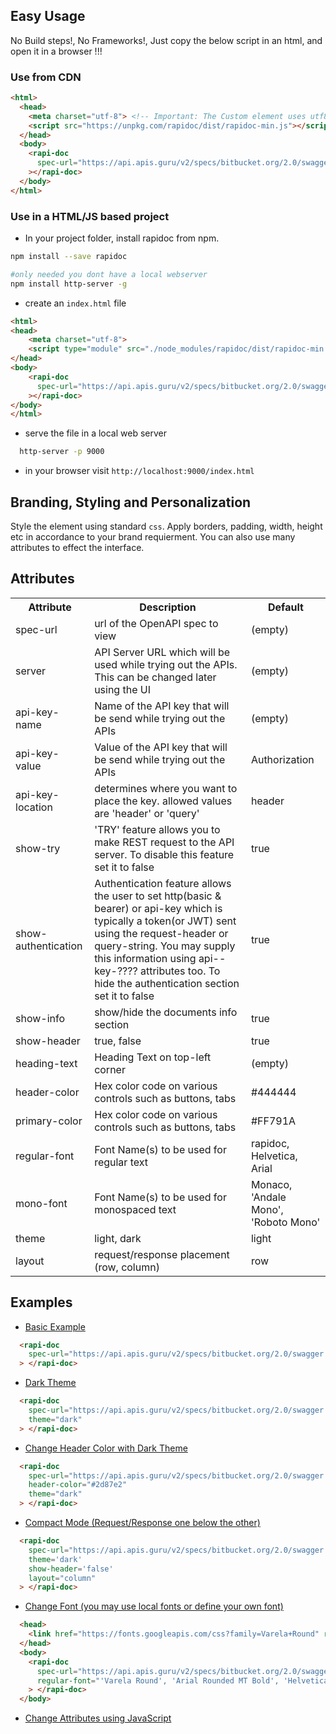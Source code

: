 ## Easy Usage
No Build steps!, No Frameworks!, Just copy the below script in an html, and open it in a browser !!!

### Use from CDN
```html
<html>
  <head>
    <meta charset="utf-8"> <!-- Important: The Custom element uses utf8 charecters -->
    <script src="https://unpkg.com/rapidoc/dist/rapidoc-min.js"></script>
  </head>
  <body>
    <rapi-doc 
      spec-url="https://api.apis.guru/v2/specs/bitbucket.org/2.0/swagger.json" 
    ></rapi-doc>
  </body>  
</html>
```

### Use in a HTML/JS based project 

- In your project folder, install rapidoc from npm.
```bash
npm install --save rapidoc 

#only needed you dont have a local webserver
npm install http-server -g 
```  

- create an `index.html` file
```html
<html>
<head>
    <meta charset="utf-8">
    <script type="module" src="./node_modules/rapidoc/dist/rapidoc-min.js"></script>
</head>
<body>
    <rapi-doc 
      spec-url="https://api.apis.guru/v2/specs/bitbucket.org/2.0/swagger.json" 
    ></rapi-doc>
</body>
</html>
```

- serve the file in a local web server 
```bash
  http-server -p 9000
```

- in your browser visit ```http://localhost:9000/index.html```


## Branding, Styling and Personalization
Style the element using standard `css`. Apply borders, padding, width, height etc in accordance to your brand requierment. You can also use many attributes to effect the interface.

## Attributes
<table>
    <tr><th>Attribute</th> <th>Description </th> <th>Default</th></tr>
    <tr><td>spec-url     </td> <td>url of the OpenAPI spec to view </td> <td>(empty)</td></tr>
    <tr>
      <td>server</td> 
      <td>API Server URL which will be used while trying out the APIs. This can be changed later using the UI</td> 
      <td>(empty)</td>
    </tr>
    <tr>
      <td>api-key-name</td>
      <td>Name of the API key that will be send while trying out the APIs</td> 
      <td>(empty)</td>
    </tr>
    <tr>
      <td>api-key-value</td>
      <td>Value of the API key that will be send while trying out the APIs</td> 
      <td>Authorization</td>
    </tr>
    <tr>
      <td>api-key-location</td>
      <td>determines where you want to place the key. allowed values are 'header' or 'query'</td> 
      <td>header</td>
    </tr>
    <tr>
      <td>show-try</td> 
      <td>'TRY' feature allows you to make REST request to the API server. To disable this feature set it to false </td> 
      <td>true</td>
    </tr>
    <tr>
      <td>show-authentication</td> 
      <td>Authentication feature allows the user to set http(basic & bearer) or api-key which is typically a token(or JWT) sent using the request-header or query-string. You may supply this information using api--key-???? attributes too. To hide the authentication section set it to false</td> 
      <td>true</td>
    </tr>
    <tr>
      <td>show-info</td> 
      <td>show/hide the documents info section</td> 
      <td>true</td>
    </tr>
    <tr><td>show-header  </td> <td>true, false </td> <td>true</td></tr>
    <tr><td>heading-text </td> <td>Heading Text on top-left corner </td> <td>(empty)</td></tr>
    <tr><td>header-color </td> <td>Hex color code on various controls such as buttons, tabs </td>  <td>#444444</td></tr>
    <tr><td>primary-color</td> <td>Hex color code on various controls such as buttons, tabs </td> <td>#FF791A</td></tr>
    <tr><td>regular-font </td> <td>Font Name(s) to be used for regular text </td> <td>rapidoc, Helvetica, Arial</td></tr>
    <tr><td>mono-font    </td> <td>Font Name(s) to be used for monospaced text </td> <td>Monaco, 'Andale Mono', 'Roboto Mono'</td></tr>
    <tr><td>theme        </td> <td>light, dark </td> <td>light</td></tr>
    <tr><td>layout       </td> <td>request/response placement (row, column)</td> <td>row</td></tr>
</table>

## Examples

- [Basic Example](example1.html)
```html
  <rapi-doc 
    spec-url="https://api.apis.guru/v2/specs/bitbucket.org/2.0/swagger.json"
  > </rapi-doc>
```

- [Dark Theme](example2.html)
```html
  <rapi-doc 
    spec-url="https://api.apis.guru/v2/specs/bitbucket.org/2.0/swagger.json"
    theme="dark"
  > </rapi-doc>
```

- [Change Header Color with Dark Theme](example3.html)
```html
  <rapi-doc 
    spec-url="https://api.apis.guru/v2/specs/bitbucket.org/2.0/swagger.json"
    header-color="#2d87e2"
    theme="dark"
  > </rapi-doc>
```

- [Compact Mode (Request/Response one below the other)](example4.html)
```html
  <rapi-doc 
    spec-url="https://api.apis.guru/v2/specs/bitbucket.org/2.0/swagger.json"
    theme='dark' 
    show-header='false'
    layout="column"
  > </rapi-doc>
```

- [Change Font (you may use local fonts or define your own font)](example5.html)
```html
  <head>
    <link href="https://fonts.googleapis.com/css?family=Varela+Round" rel="stylesheet">
  </head>
  <body>  
    <rapi-doc 
      spec-url="https://api.apis.guru/v2/specs/bitbucket.org/2.0/swagger.json"
      regular-font="'Varela Round', 'Arial Rounded MT Bold', 'Helvetica Rounded' "
    > </rapi-doc>
  </body>  
```

- [Change Attributes using JavaScript](example6.html)

